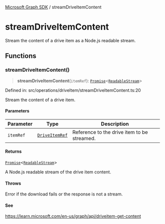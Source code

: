 [Microsoft Graph SDK](README.md) / streamDriveItemContent

# streamDriveItemContent

Stream the content of a drive item as a Node.js readable stream.

## Functions

### streamDriveItemContent()

> **streamDriveItemContent**(`itemRef`): [`Promise`](https://developer.mozilla.org/docs/Web/JavaScript/Reference/Global_Objects/Promise)\<[`ReadableStream`](https://github.com/DefinitelyTyped/DefinitelyTyped/blob/4771e16937e188c0e0eca9749d208676f85fefb9/types/node/globals.d.ts#L201)\>

Defined in: src/operations/driveItem/streamDriveItemContent.ts:20

Stream the content of a drive item.

#### Parameters

| Parameter | Type | Description |
| ------ | ------ | ------ |
| `itemRef` | [`DriveItemRef`](DriveItem-1.md#driveitemref) | Reference to the drive item to be streamed. |

#### Returns

[`Promise`](https://developer.mozilla.org/docs/Web/JavaScript/Reference/Global_Objects/Promise)\<[`ReadableStream`](https://github.com/DefinitelyTyped/DefinitelyTyped/blob/4771e16937e188c0e0eca9749d208676f85fefb9/types/node/globals.d.ts#L201)\>

A Node.js readable stream of the drive item content.

#### Throws

Error if the download fails or the response is not a stream.

#### See

https://learn.microsoft.com/en-us/graph/api/driveitem-get-content
